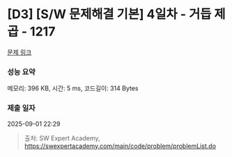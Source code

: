 # [D3] [S/W 문제해결 기본] 4일차 - 거듭 제곱 - 1217 

[문제 링크](https://swexpertacademy.com/main/code/problem/problemDetail.do?contestProbId=AV14dUIaAAUCFAYD) 

### 성능 요약

메모리: 396 KB, 시간: 5 ms, 코드길이: 314 Bytes

### 제출 일자

2025-09-01 22:29



> 출처: SW Expert Academy, https://swexpertacademy.com/main/code/problem/problemList.do